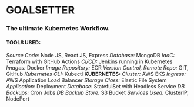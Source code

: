 # GOALSETTER
### The ultimate Kubernetes Workflow.

#### TOOLS USED:
*Source Code:* Node JS, React JS, Express
*Database:* MongoDB
*IaaC:* Terraform with GitHub Actions
*CI/CD:* Jenkins running in Kubernetes
*Images:* Docker
*Image Repository:* ECR
*Version Control, Remote Repo:* GIT, GitHub
*Kubernetes CLI:* Kubectl
**KUBERNETES:**
*Cluster:* AWS EKS
*Ingress:* AWS Application Load Balancer
*Storage Class:* Elastic File System
*Application:* Deployment
*Database:* StatefulSet with Headless Service
*DB Backups:* Cron Jobs
*DB Backup Store:* S3 Bucket
*Services Used:* ClusterIP, NodePort
